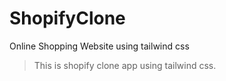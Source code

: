 # ShopifyClone
Online Shopping Website using tailwind css
> This is shopify clone app using tailwind css.
